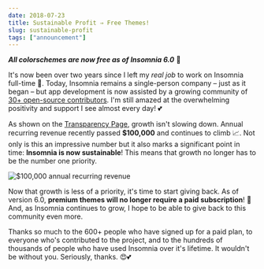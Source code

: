```yaml
---
date: 2018-07-23
title: Sustainable Profit ⇒ Free Themes!
slug: sustainable-profit
tags: ["announcement"]
---
```


__*All colorschemes are now free as of Insomnia 6.0*__ &#128079;

It's now been over two years since I left my _real job_ to work on Insomnia full-time 🙌. Today, Insomnia 
remains a single-person company – just as it began – but app development is now assisted by a growing community 
of [30+ open-source contributors](https://github.com/Kong/insomnia/graphs/contributors). 
I'm still amazed at the overwhelming positivity and support I see almost every day! 💕

As shown on the [Transparency Page](/open), growth isn't slowing down. Annual recurring revenue 
recently passed **$100,000** and continues to climb 📈. Not only is this an impressive number but it also marks a
significant point in time: **Insomnia is now sustainable**! This means that growth no longer has to be the
number one priority.

![$100,000 annual recurring revenue](/images/blog/100k.png)

Now that growth is less of a priority, it's time to start giving back. As of version 6.0, 
**premium themes will no longer require a paid subscription**! 🎉 And, as Insomnia continues to grow, 
I hope to be able to give back to this community even more. 

Thanks so much to the 600+ people who have signed up for a paid plan, to everyone who's contributed to the
project, and to the hundreds of thousands of people who have used Insomnia over it's lifetime. It 
wouldn't be without you. Seriously, thanks. 😍💕
